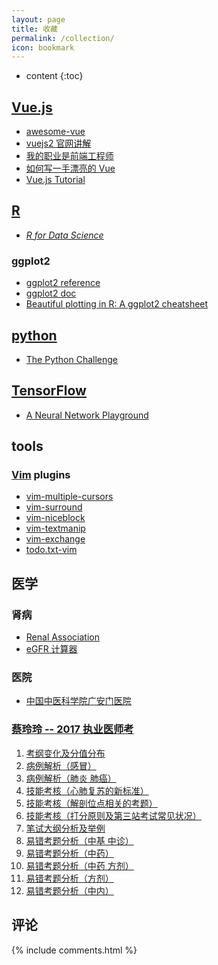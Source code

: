 ```yaml
---
layout: page
title: 收藏
permalink: /collection/
icon: bookmark
---
```


* content
{:toc}

## [Vue.js](http://vuejs.org/guide/)
* [awesome-vue](https://github.com/vuejs/awesome-vue)
* [vuejs2 官网讲解](https://github.com/bhnddowinf/vuejs2-learn)
* [我的职业是前端工程师](http://ued.party/)
* [如何写一手漂亮的 Vue](http://jeffjade.com/2017/03/11/120-how-to-write-vue-better/)
* [Vue.js Tutorial](http://vegibit.com/vue-js-tutorial/)

## [R](http://cran.r-project.org/)
* *[R for Data Science](http://r4ds.had.co.nz/)*

### ggplot2
* [ggplot2 reference](http://ggplot2.tidyverse.org/reference/index.html)
* [ggplot2 doc](http://docs.ggplot2.org/current/)
* [Beautiful plotting in R: A ggplot2 cheatsheet](http://zevross.com/blog/2014/08/04/beautiful-plotting-in-r-a-ggplot2-cheatsheet-3/)

## [python](https://www.python.org/)
* [The Python Challenge](http://www.pythonchallenge.com/)

## [TensorFlow](https://www.tensorflow.org/)
* [A Neural Network Playground](http://playground.tensorflow.org)

## tools
### [Vim](http://vim.org) plugins
* [vim-multiple-cursors](https://github.com/terryma/vim-multiple-cursors)
* [vim-surround](https://github.com/tpope/vim-surround)
* [vim-niceblock](https://github.com/kana/vim-niceblock)
* [vim-textmanip](https://github.com/t9md/vim-textmanip)
* [vim-exchange](https://github.com/tommcdo/vim-exchange)
* [todo.txt-vim](https://github.com/freitass/todo.txt-vim)

## 医学
### 肾病
* [Renal Association](http://www.renal.org/)
* [eGFR 计算器](http://egfrcalc.renal.org/)

### 医院
* [中国中医科学院广安门医院](http://gamhospital.ac.cn/)

### [蔡玲玲 -- 2017 执业医师考](http://www.tcmmooc.com/user/238288)
1. [考纲变化及分值分布](http://www.tcmmooc.com/course/6164)
2. [病例解析（感冒）](http://www.tcmmooc.com/course/6169)
3. [病例解析（肺炎 肺癌）](http://www.tcmmooc.com/course/6176)
4. [技能考核（心肺复苏的新标准）](http://www.tcmmooc.com/course/6181)
5. [技能考核（解剖位点相关的考题）](http://www.tcmmooc.com/course/6182)
6. [技能考核（打分原则及第三站考试常见状况）](http://www.tcmmooc.com/course/6183)
7. [笔试大纲分析及举例](http://www.tcmmooc.com/course/6184)
8. [易错考题分析（中基 中诊）](http://www.tcmmooc.com/course/6185)
9. [易错考题分析（中药）](http://www.tcmmooc.com/course/6186)
10. [易错考题分析（中药 方剂）](http://www.tcmmooc.com/course/6187)
11. [易错考题分析（方剂）](http://www.tcmmooc.com/course/6188)
12. [易错考题分析（中内）](http://www.tcmmooc.com/course/6189)

## 评论

{% include comments.html %}
